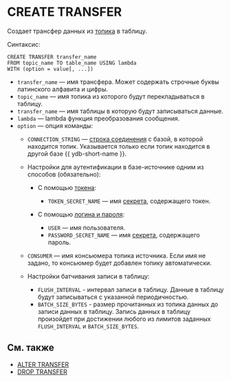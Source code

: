 # CREATE TRANSFER

Создает трансфер данных из [топика](../../../concepts/topic.md) в таблицу.

Синтаксис:

```yql
CREATE TRANSFER transfer_name 
FROM topic_name TO table_name USING lambda
WITH (option = value[, ...])
```

* `transfer_name` — имя трансфера. Может содержать строчные буквы латинского алфавита и цифры.
* `topic_name` — имя топика из которого будут перекладываться в таблицу.
* `transfer_name` — имя таблицы в которую будут записываться данные.
* `lambda` — lambda функция преобразования сообщения.
* `option` — опция команды:
  * `CONNECTION_STRING` — [строка соединения](../../../concepts/connect.md#connection_string) c базой, в которой находится топик. Указывается только если топик находится в другой базе {{ ydb-short-name }}.
  * Настройки для аутентификации в базе-источнике одним из способов (обязательно):

    * С помощью [токена](../../../recipes/ydb-sdk/auth-access-token.md):

      * `TOKEN_SECRET_NAME` — имя [секрета](../../../concepts/datamodel/secrets.md), содержащего токен.

    * С помощью [логина и пароля](../../../recipes/ydb-sdk/auth-static.md):

      * `USER` — имя пользователя.
      * `PASSWORD_SECRET_NAME` — имя [секрета](../../../concepts/datamodel/secrets.md), содержащего пароль.

  * `CONSUMER` — имя консьюмера топика источника. Если имя не задано, то консьюмер будет добавлен топику автоматически.

  * Настройки батчивания записи в таблицу:
    * `FLUSH_INTERVAL` - интервал записи в таблицу. Данные в таблицу будут записываться с указанной периодичностью.
    * `BATCH_SIZE_BYTES` - размер прочитанных из топика данных до записи данных в таблицу.
    Запись данных в таблицу произойдет при достижении любого из лимитов заданных `FLUSH_INTERVAL` и `BATCH_SIZE_BYTES`.

## См. также

* [ALTER TRANSFER](alter-transfer.md)
* [DROP TRANSFER](drop-transfer.md)
